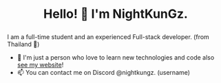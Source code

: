 # <p align="center"> Hello! 👋 I'm NightKunGz. </p>

I am a full-time student and an experienced Full-stack developer. (from Thailand 🍜)

- 📌 I'm just a person who love to learn new technologies and code also [see my website](https://nightkungz.me/)!
- 📫 You can contact me on Discord @nightkungz. (username)

